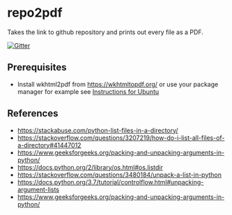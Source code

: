 # repo2pdf
Takes the link to github repository and prints out every file as a PDF.

[![Gitter](https://badges.gitter.im/repo2pdf/community.svg)](https://gitter.im/repo2pdf/community?utm_source=badge&utm_medium=badge&utm_campaign=pr-badge)

## Prerequisites
- Install wkhtml2pdf from https://wkhtmltopdf.org/ or use your package manager
  for example see [Instructions for Ubuntu](https://gist.github.com/brunogaspar/bd89079245923c04be6b0f92af431c10)
  
## References
- https://stackabuse.com/python-list-files-in-a-directory/
- https://stackoverflow.com/questions/3207219/how-do-i-list-all-files-of-a-directory#41447012
- https://www.geeksforgeeks.org/packing-and-unpacking-arguments-in-python/
- https://docs.python.org/2/library/os.html#os.listdir
- https://stackoverflow.com/questions/3480184/unpack-a-list-in-python
- https://docs.python.org/3.7/tutorial/controlflow.html#unpacking-argument-lists
- https://www.geeksforgeeks.org/packing-and-unpacking-arguments-in-python/
